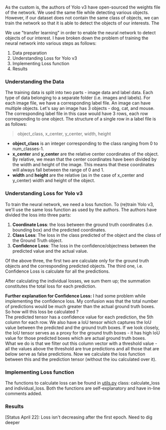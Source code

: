 As the custom is, the authors of Yolo v3 have open-sourced the weights file of the network. We used the same file while detecting various objects. However, if our dataset does not contain the same class of objects, we can train the network so that it is able to detect the objects of our interests. The 


We use "transfer learning" in order to enable the neural network to detect objects of our interest. I have broken down the problem of training the neural network into various steps as follows:

1. Data preparation
2. Understanding Loss for Yolo v3
3. Implementing Loss function
4. Results

### Understanding the Data
The training data is split into two parts - image data and label data. Each type of data belonging to a separate folder (i.e. images and labels). For each image file, we have a corresponding label file.
An image can have multiple objects. Let's say an image has 3 objects - dog, cat, and mouse. The corresponding label file in this case would have 3 rows, each row corresponding to one object. The structure of a single row in a label file is as follows:

> object_class, x_center, y_center, width, height

- **object_class** is an integer corresponding to the class ranging from 0 to num_classes-1.
- **x_center** and  **y_center** are the relative center coordinates of the object. By relative, we mean that the center coordinates have been divided by the width and height of the image. This means that these coordinates will always fall between the range of 0 and 1.
- **width** and **height** are the relative (as in the case of x_center and y_center) width and height of the object. 


### Understanding Loss for Yolo v3
To train the neural network, we need a loss function. To (re)train Yolo v3, we'll use the same loss function as used by the authors. The authors have divided the loss into three parts:

1. **Coordinate Loss**: the loss between the ground truth coordinates (i.e. bounding box) and the predicted coordinates.
2. **Class Loss**: The loss in the class predicted of the object and the class of the Ground Truth object.
3. **Confidence Loss**: The loss in the confidence/objectness between the predicted value and the actual value.

Of the above three, the first two are calculate only for the ground truth objects and the corresponding predicted objects. The third one, i.e. Confidence Loss is calculate for all the predictions.

After calculating the individual losses, we sum them up; the summation constitutes the total loss for each prediction.

**Further explanation for Confidence Loss:** I had some problem while implementing the confidence loss. My confusion was that the total number of predictions would be much greater than the actual ground truth boxes. So how will this loss be calculated ? <br>
The predicted tensor has a confidence value for each prediction, the 5th column for each row. We also have a IoU tensor which captures the IoU value between the predicted and the ground truth boxes. If we look closely, the IoU tensor serves as a proxy for the ground truth boxes - it has high IoU value for those predicted boxes which are actual ground truth boxes. <br> 
What we do is that we filter out this column vector with a threshold value - all the values above the threshold are true predictions and all those that are below serve as false predictions. Now we calculate the loss function between this and the prediction tensor (without the iou calculated over it). 

### Implementing Loss function
The functions to calculate loss can be found in [utils.py](utils.py) class:  calculate_loss and individual_loss. Both the functions are self-explanatory and have in-line comments added.

### Results
[Status April 22]: Loss isn't decreasing after the first epoch. Need to dig deeper
